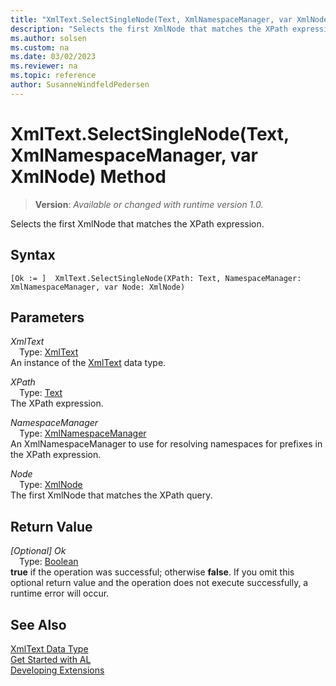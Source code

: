 ```yaml
---
title: "XmlText.SelectSingleNode(Text, XmlNamespaceManager, var XmlNode) Method"
description: "Selects the first XmlNode that matches the XPath expression."
ms.author: solsen
ms.custom: na
ms.date: 03/02/2023
ms.reviewer: na
ms.topic: reference
author: SusanneWindfeldPedersen
---
```

[//]: # (START>DO_NOT_EDIT)
[//]: # (IMPORTANT:Do not edit any of the content between here and the END>DO_NOT_EDIT.)
[//]: # (Any modifications should be made in the .xml files in the ModernDev repo.)
# XmlText.SelectSingleNode(Text, XmlNamespaceManager, var XmlNode) Method
> **Version**: _Available or changed with runtime version 1.0._

Selects the first XmlNode that matches the XPath expression.


## Syntax
```AL
[Ok := ]  XmlText.SelectSingleNode(XPath: Text, NamespaceManager: XmlNamespaceManager, var Node: XmlNode)
```
## Parameters
*XmlText*  
&emsp;Type: [XmlText](xmltext-data-type.md)  
An instance of the [XmlText](xmltext-data-type.md) data type.  

*XPath*  
&emsp;Type: [Text](../text/text-data-type.md)  
The XPath expression.  

*NamespaceManager*  
&emsp;Type: [XmlNamespaceManager](../xmlnamespacemanager/xmlnamespacemanager-data-type.md)  
An XmlNamespaceManager to use for resolving namespaces for prefixes in the XPath expression.  

*Node*  
&emsp;Type: [XmlNode](../xmlnode/xmlnode-data-type.md)  
The first XmlNode that matches the XPath query.  


## Return Value
*[Optional] Ok*  
&emsp;Type: [Boolean](../boolean/boolean-data-type.md)  
**true** if the operation was successful; otherwise **false**.   If you omit this optional return value and the operation does not execute successfully, a runtime error will occur.  


[//]: # (IMPORTANT: END>DO_NOT_EDIT)
## See Also
[XmlText Data Type](xmltext-data-type.md)  
[Get Started with AL](../../devenv-get-started.md)  
[Developing Extensions](../../devenv-dev-overview.md)